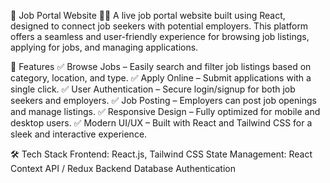 🌟 Job Portal Website 🏢🚀
A live job portal website built using React, designed to connect job seekers with potential employers. This platform offers a seamless and user-friendly experience for browsing job listings, applying for jobs, and managing applications.


🚀 Features
✅ Browse Jobs – Easily search and filter job listings based on category, location, and type.
✅ Apply Online – Submit applications with a single click.
✅ User Authentication – Secure login/signup for both job seekers and employers.
✅ Job Posting – Employers can post job openings and manage listings.
✅ Responsive Design – Fully optimized for mobile and desktop users.
✅ Modern UI/UX – Built with React and Tailwind CSS for a sleek and interactive experience.

🛠️ Tech Stack
Frontend: React.js, Tailwind CSS
State Management: React Context API / Redux
Backend
Database
Authentication
